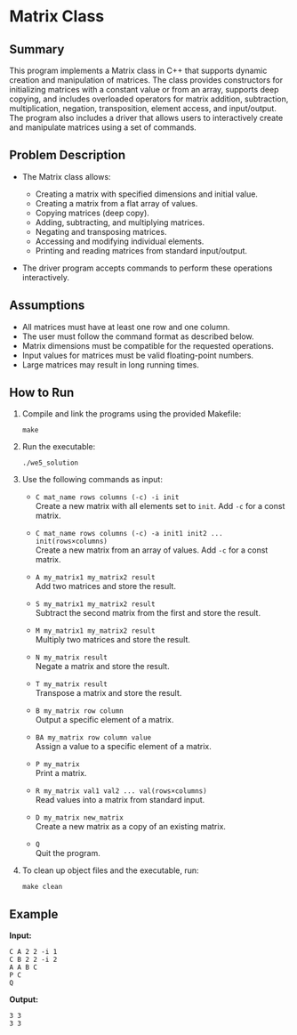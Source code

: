 # Matrix Class

## Summary

This program implements a Matrix class in C++ that supports dynamic creation and manipulation of matrices. The class provides constructors for initializing matrices with a constant value or from an array, supports deep copying, and includes overloaded operators for matrix addition, subtraction, multiplication, negation, transposition, element access, and input/output. The program also includes a driver that allows users to interactively create and manipulate matrices using a set of commands.

## Problem Description

- The Matrix class allows:
  - Creating a matrix with specified dimensions and initial value.
  - Creating a matrix from a flat array of values.
  - Copying matrices (deep copy).
  - Adding, subtracting, and multiplying matrices.
  - Negating and transposing matrices.
  - Accessing and modifying individual elements.
  - Printing and reading matrices from standard input/output.

- The driver program accepts commands to perform these operations interactively.

## Assumptions

- All matrices must have at least one row and one column.
- The user must follow the command format as described below.
- Matrix dimensions must be compatible for the requested operations.
- Input values for matrices must be valid floating-point numbers.
- Large matrices may result in long running times.

## How to Run

1. Compile and link the programs using the provided Makefile:
   ```
   make
   ```

2. Run the executable:
   ```
   ./we5_solution
   ```

3. Use the following commands as input:

   - `C mat_name rows columns (-c) -i init`  
     Create a new matrix with all elements set to `init`. Add `-c` for a const matrix.

   - `C mat_name rows columns (-c) -a init1 init2 ... init(rows×columns)`  
     Create a new matrix from an array of values. Add `-c` for a const matrix.

   - `A my_matrix1 my_matrix2 result`  
     Add two matrices and store the result.

   - `S my_matrix1 my_matrix2 result`  
     Subtract the second matrix from the first and store the result.

   - `M my_matrix1 my_matrix2 result`  
     Multiply two matrices and store the result.

   - `N my_matrix result`  
     Negate a matrix and store the result.

   - `T my_matrix result`  
     Transpose a matrix and store the result.

   - `B my_matrix row column`  
     Output a specific element of a matrix.

   - `BA my_matrix row column value`  
     Assign a value to a specific element of a matrix.

   - `P my_matrix`  
     Print a matrix.

   - `R my_matrix val1 val2 ... val(rows×columns)`  
     Read values into a matrix from standard input.

   - `D my_matrix new_matrix`  
     Create a new matrix as a copy of an existing matrix.

   - `Q`  
     Quit the program.

4. To clean up object files and the executable, run:
   ```
   make clean
   ```

## Example

**Input:**
```
C A 2 2 -i 1
C B 2 2 -i 2
A A B C
P C
Q
```

**Output:**
```
3 3
3 3
```